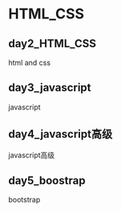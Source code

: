 # HTML_CSS
## day2_HTML_CSS
html and css
## day3_javascript
javascript
## day4_javascript高级
javascript高级
## day5_boostrap
bootstrap
